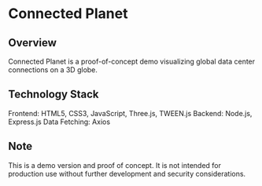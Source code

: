 # Connected Planet

## Overview
Connected Planet is a proof-of-concept demo visualizing global data center connections on a 3D globe. 
## Technology Stack
Frontend: HTML5, CSS3, JavaScript, Three.js, TWEEN.js
Backend: Node.js, Express.js
Data Fetching: Axios

## Note
This is a demo version and proof of concept. It is not intended for production use without further development and security considerations.

